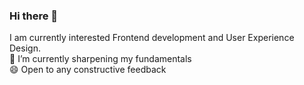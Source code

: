 ### Hi there 👋
I am currently interested Frontend development and User Experience Design.   
🌱 I’m currently sharpening my fundamentals   
😄 Open to any constructive feedback 
<!--

- 🔭 I’m currently working on ...
- 🌱 I’m currently learning ...
- 👯 I’m looking to collaborate on ...
- 🤔 I’m looking for help with ...
- 💬 Ask me about ...
- 📫 How to reach me: ...
- 😄 Pronouns: ...
- ⚡ Fun fact: ...
-->
